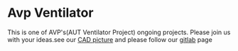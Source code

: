 # Avp Ventilator

This is one of AVP's(AUT Ventilator Project) ongoing projects.
Please join us with your ideas.see our 
[CAD picture](https://raw.githubusercontent.com/nimamoslemy/ventilator/master/AVP%20cad.jpg)
 and please follow our [gitlab](https://gitlab.com/nimamoslemy/avp-ventilator) page
 
